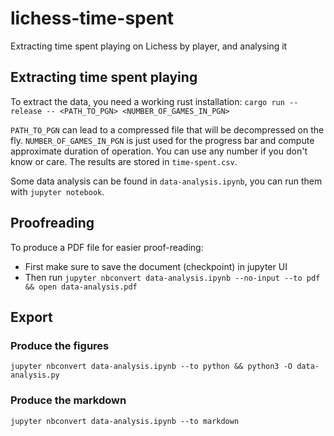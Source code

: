 # lichess-time-spent

Extracting time spent playing on Lichess by player, and analysing it

## Extracting time spent playing 

To extract the data, you need a working rust installation: `cargo run --release -- <PATH_TO_PGN> <NUMBER_OF_GAMES_IN_PGN>`

`PATH_TO_PGN` can lead to a compressed file that will be decompressed on the fly.
`NUMBER_OF_GAMES_IN_PGN` is just used for the progress bar and compute approximate duration of operation. You can use any number if you don't know or care.
The results are stored in `time-spent.csv`.

Some data analysis can be found in `data-analysis.ipynb`, you can run them with `jupyter notebook`.

## Proofreading

To produce a PDF file for easier proof-reading:
* First make sure to save the document (checkpoint) in jupyter UI
* Then run `jupyter nbconvert data-analysis.ipynb --no-input --to pdf && open data-analysis.pdf`

## Export

### Produce the figures

`jupyter nbconvert data-analysis.ipynb --to python && python3 -O data-analysis.py`

### Produce the markdown

`jupyter nbconvert data-analysis.ipynb --to markdown`